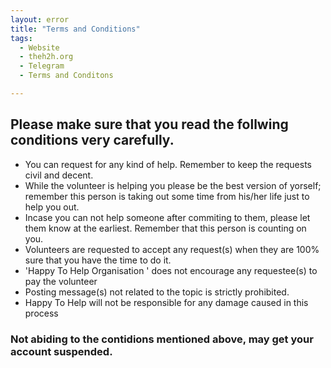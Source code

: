 ```yaml
---
layout: error
title: "Terms and Conditions"
tags: 
  - Website
  - theh2h.org
  - Telegram
  - Terms and Conditons

---
```


## Please make sure that you read the follwing conditions very carefully.

* You can request for any kind of help. Remember to keep the requests civil and decent.
* While the volunteer is helping you please be the best version of yorself; remember this person is taking out some time from his/her life just to help you out.
* Incase you can not help someone after commiting to them, please let them know at the earliest. Remember that this person is counting on you. 
* Volunteers are requested to accept any request(s) when they are 100% sure that you have the time to do it.
* 'Happy To Help Organisation ' does not encourage any requestee(s) to pay the volunteer 
* Posting message(s) not related to the topic is strictly prohibited.
* Happy To Help will not be responsible for any damage caused in this process

### Not abiding to the contidions mentioned above, may get your account suspended.
